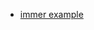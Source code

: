 - [immer example](https://github.com/subraatakumar/2710_2/blob/immer/src/redux/reducers/productsReducer.js)

